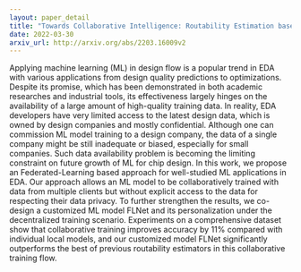 ```yaml
---
layout: paper_detail
title: "Towards Collaborative Intelligence: Routability Estimation based on Decentralized Private Data"
date: 2022-03-30
arxiv_url: http://arxiv.org/abs/2203.16009v2
---
```


Applying machine learning (ML) in design flow is a popular trend in EDA with various applications from design quality predictions to optimizations. Despite its promise, which has been demonstrated in both academic researches and industrial tools, its effectiveness largely hinges on the availability of a large amount of high-quality training data. In reality, EDA developers have very limited access to the latest design data, which is owned by design companies and mostly confidential. Although one can commission ML model training to a design company, the data of a single company might be still inadequate or biased, especially for small companies. Such data availability problem is becoming the limiting constraint on future growth of ML for chip design. In this work, we propose an Federated-Learning based approach for well-studied ML applications in EDA. Our approach allows an ML model to be collaboratively trained with data from multiple clients but without explicit access to the data for respecting their data privacy. To further strengthen the results, we co-design a customized ML model FLNet and its personalization under the decentralized training scenario. Experiments on a comprehensive dataset show that collaborative training improves accuracy by 11% compared with individual local models, and our customized model FLNet significantly outperforms the best of previous routability estimators in this collaborative training flow.
